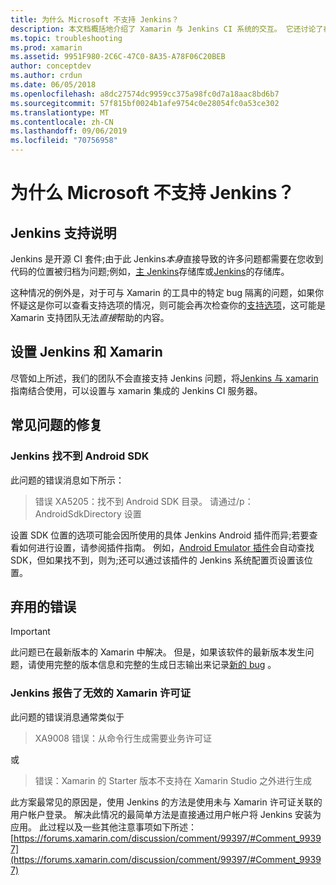 ```yaml
---
title: 为什么 Microsoft 不支持 Jenkins？
description: 本文档概括地介绍了 Xamarin 与 Jenkins CI 系统的交互。 它还讨论了在使用 Jenkins 时出现的几个常见问题。
ms.topic: troubleshooting
ms.prod: xamarin
ms.assetid: 9951F980-2C6C-47C0-8A35-A78F06C20BEB
author: conceptdev
ms.author: crdun
ms.date: 06/05/2018
ms.openlocfilehash: a8dc27574dc9959cc375a98fc0d7a18aac8bd6b7
ms.sourcegitcommit: 57f815bf0024b1afe9754c0e28054fc0a53ce302
ms.translationtype: MT
ms.contentlocale: zh-CN
ms.lasthandoff: 09/06/2019
ms.locfileid: "70756958"
---
```

# <a name="why-isnt-jenkins-supported-by-microsoft"></a>为什么 Microsoft 不支持 Jenkins？

## <a name="jenkins-support-explanation"></a>Jenkins 支持说明

Jenkins 是开源 CI 套件;由于此 Jenkins*本身*直接导致的许多问题都需要在您收到代码的位置被归档为问题;例如，[主 Jenkins](https://github.com/jenkinsci/jenkins)存储库或[Jenkins](https://github.com/stisti/jenkins-app)的存储库。

这种情况的例外是，对于可与 Xamarin 的工具中的特定 bug 隔离的问题，如果你怀疑这是你可以查看支持选项的情况，则可能会再次检查你的[支持选项](~/cross-platform/troubleshooting/support-options.md)，这可能是 Xamarin 支持团队无法*直接*帮助的内容。

## <a name="setup-jenkins-with-xamarin"></a>设置 Jenkins 和 Xamarin

尽管如上所述，我们的团队不会直接支持 Jenkins 问题，将[Jenkins 与 xamarin](~/tools/ci/jenkins-walkthrough.md)指南结合使用，可以设置与 xamarin 集成的 Jenkins CI 服务器。 

## <a name="fixes-for-common-issues"></a>常见问题的修复

### <a name="jenkins-is-unable-to-find-the-android-sdk"></a>Jenkins 找不到 Android SDK

此问题的错误消息如下所示：

> 错误 XA5205：找不到 Android SDK 目录。 请通过/p： AndroidSdkDirectory 设置

设置 SDK 位置的选项可能会因所使用的具体 Jenkins Android 插件而异;若要查看如何进行设置，请参阅插件指南。 例如，[Android Emulator 插件](https://wiki.jenkins-ci.org/display/JENKINS/Android+Emulator+Plugin#AndroidEmulatorPlugin-Systemconfiguration)会自动查找 SDK，但如果找不到，则为;还可以通过该插件的 Jenkins 系统配置页设置该位置。 

## <a name="deprecated-errors"></a>弃用的错误

> [!IMPORTANT]
> 此问题已在最新版本的 Xamarin 中解决。 但是，如果该软件的最新版本发生问题，请使用完整的版本信息和完整的生成日志输出来记录[新的 bug](~/cross-platform/troubleshooting/questions/howto-file-bug.md) 。

### <a name="jenkins-reports-an-invalid-xamarin-license"></a>Jenkins 报告了无效的 Xamarin 许可证
此问题的错误消息通常类似于

> XA9008 错误：从命令行生成需要业务许可证

或

> 错误：Xamarin 的 Starter 版本不支持在 Xamarin Studio 之外进行生成 

此方案最常见的原因是，使用 Jenkins 的方法是使用未与 Xamarin 许可证关联的用户帐户登录。 解决此情况的最简单方法是直接通过用户帐户将 Jenkins 安装为应用。 此过程以及一些其他注意事项如下所述：[https://forums.xamarin.com/discussion/comment/99397/#Comment_99397](https://forums.xamarin.com/discussion/comment/99397/#Comment_99397)
